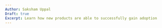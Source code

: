 ```yaml
---
Author: Saksham Uppal
Draft: true
Excerpt: Learn how new products are able to successfully gain adoption. This module introduces popular innovation concepts including the innovation adoption lifecycle and disruptive innovation.
---
```

